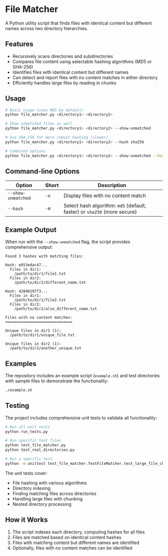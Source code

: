 # File Matcher

A Python utility script that finds files with identical content but different names across two directory hierarchies.

## Features

- Recursively scans directories and subdirectories
- Compares file content using selectable hashing algorithms (MD5 or SHA-256)
- Identifies files with identical content but different names
- Can detect and report files with no content matches in either directory
- Efficiently handles large files by reading in chunks

## Usage

```bash
# Basic usage (uses MD5 by default)
python file_matcher.py <directory1> <directory2>

# Show unmatched files as well
python file_matcher.py <directory1> <directory2> --show-unmatched

# Use SHA-256 for more robust hashing (slower)
python file_matcher.py <directory1> <directory2> --hash sha256

# Combined options
python file_matcher.py <directory1> <directory2> --show-unmatched --hash sha256
```

## Command-line Options

| Option | Short | Description |
|--------|-------|-------------|
| `--show-unmatched` | `-u` | Display files with no content match |
| `--hash` | `-H` | Select hash algorithm: `md5` (default, faster) or `sha256` (more secure) |

## Example Output

When run with the `--show-unmatched` flag, the script provides comprehensive output:

```
Found 3 hashes with matching files:

Hash: e853edac47...
  Files in dir1:
    /path/to/dir1/file1.txt
  Files in dir2:
    /path/to/dir2/different_name.txt

Hash: 42848197f3...
  Files in dir1:
    /path/to/dir1/file2.txt
  Files in dir2:
    /path/to/dir2/also_different_name.txt

Files with no content matches:
==============================

Unique files in dir1 (1):
  /path/to/dir1/unique_file.txt

Unique files in dir2 (1):
  /path/to/dir2/another_unique.txt
```

## Examples

The repository includes an example script (`example.sh`) and test directories with sample files to demonstrate the functionality:

```bash
./example.sh
```

## Testing

The project includes comprehensive unit tests to validate all functionality:

```bash
# Run all unit tests
python run_tests.py

# Run specific test files
python test_file_matcher.py
python test_real_directories.py

# Run a specific test
python -m unittest test_file_matcher.TestFileMatcher.test_large_file_chunking
```

The unit tests cover:

- File hashing with various algorithms
- Directory indexing
- Finding matching files across directories
- Handling large files with chunking
- Nested directory processing

## How it Works

1. The script indexes each directory, computing hashes for all files
2. Files are matched based on identical content hashes
3. Files with matching content but different names are identified
4. Optionally, files with no content matches can be identified 